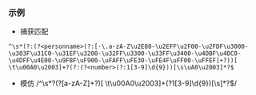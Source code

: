 ### 示例
* 捕获匹配
```
^\s*(?:(?<personname>(?:[·\.a-zA-Z\u2E80-\u2EFF\u2F00-\u2FDF\u3000-\u303F\u31C0-\u31EF\u3200-\u32FF\u3300-\u33FF\u3400-\u4DBF\u4DC0-\u4DFF\u4E00-\u9FBF\uF900-\uFAFF\uFE30-\uFE4F\uFF00-\uFFEF]+?))[ \t\u00A0\u2003]+?(?:(?<number>(?:1[3-9]\d{9}))[\s\uA0\u2003]*?$
```

* 模仿
/^\s*?(?<personname>[a-zA-Z]+?)[ \t\u00A0\u2003]+(?<number>1[3-9]\d{9})[\s]*?$/

